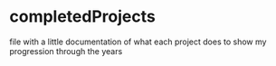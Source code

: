 # completedProjects
file with a little documentation of what each project does to show my progression through the years
